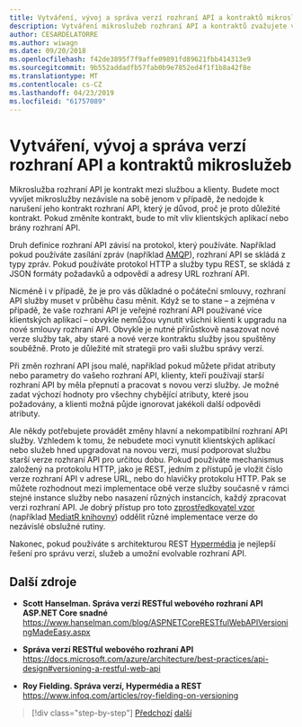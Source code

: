 ```yaml
---
title: Vytváření, vývoj a správa verzí rozhraní API a kontraktů mikroslužeb
description: Vytváření mikroslužeb rozhraní API a kontraktů zvažujete vývoj a správu verzí, protože změní.
author: CESARDELATORRE
ms.author: wiwagn
ms.date: 09/20/2018
ms.openlocfilehash: f42de3895f7f9affe09891fd89621fbb414313e9
ms.sourcegitcommit: 9b552addadfb57fab0b9e7852ed4f1f1b8a42f8e
ms.translationtype: MT
ms.contentlocale: cs-CZ
ms.lasthandoff: 04/23/2019
ms.locfileid: "61757089"
---
```

# <a name="creating-evolving-and-versioning-microservice-apis-and-contracts"></a>Vytváření, vývoj a správa verzí rozhraní API a kontraktů mikroslužeb

Mikroslužba rozhraní API je kontrakt mezi službou a klienty. Budete moct vyvíjet mikroslužby nezávisle na sobě jenom v případě, že nedojde k narušení jeho kontrakt rozhraní API, který je důvod, proč je proto důležité kontrakt. Pokud změníte kontrakt, bude to mít vliv klientských aplikací nebo brány rozhraní API.

Druh definice rozhraní API závisí na protokol, který používáte. Například pokud používáte zasílání zpráv (například [AMQP](https://www.amqp.org/)), rozhraní API se skládá z typy zpráv. Pokud používáte protokol HTTP a služby typu REST, se skládá z JSON formáty požadavků a odpovědí a adresy URL rozhraní API.

Nicméně i v případě, že je pro vás důkladné o počáteční smlouvy, rozhraní API služby muset v průběhu času měnit. Když se to stane – a zejména v případě, že vaše rozhraní API je veřejné rozhraní API používané více klientských aplikací – obvykle nemůžou vynutit všichni klienti k upgradu na nové smlouvy rozhraní API. Obvykle je nutné přírůstkově nasazovat nové verze služby tak, aby staré a nové verze kontraktu služby jsou spuštěny souběžně. Proto je důležité mít strategii pro vaši službu správy verzí.

Při změn rozhraní API jsou malé, například pokud můžete přidat atributy nebo parametry do vašeho rozhraní API, klienty, kteří používají starší rozhraní API by měla přepnutí a pracovat s novou verzi služby. Je možné zadat výchozí hodnoty pro všechny chybějící atributy, které jsou požadovány, a klienti možná půjde ignorovat jakékoli další odpovědi atributy.

Ale někdy potřebujete provádět změny hlavní a nekompatibilní rozhraní API služby. Vzhledem k tomu, že nebudete moci vynutit klientských aplikací nebo služeb hned upgradovat na novou verzi, musí podporovat službu starší verze rozhraní API pro určitou dobu. Pokud používáte mechanismus založený na protokolu HTTP, jako je REST, jedním z přístupů je vložit číslo verze rozhraní API v adrese URL, nebo do hlavičky protokolu HTTP. Pak se můžete rozhodnout mezi implementace obě verze služby současně v rámci stejné instance služby nebo nasazení různých instancích, každý zpracovat verzi rozhraní API. Je dobrý přístup pro toto [zprostředkovatel vzor](https://en.wikipedia.org/wiki/Mediator_pattern) (například [MediatR knihovny](https://github.com/jbogard/MediatR)) oddělit různé implementace verze do nezávislé obslužné rutiny.

Nakonec, pokud používáte s architekturou REST [Hypermédia](https://www.infoq.com/articles/mark-baker-hypermedia) je nejlepší řešení pro správu verzí, služeb a umožní evolvable rozhraní API.

## <a name="additional-resources"></a>Další zdroje

- **Scott Hanselman. Správa verzí RESTful webového rozhraní API ASP.NET Core snadné** \
  <https://www.hanselman.com/blog/ASPNETCoreRESTfulWebAPIVersioningMadeEasy.aspx>

- **Správa verzí RESTful webového rozhraní API** \
  <https://docs.microsoft.com/azure/architecture/best-practices/api-design#versioning-a-restful-web-api>

- **Roy Fielding. Správa verzí, Hypermédia a REST** \
  <https://www.infoq.com/articles/roy-fielding-on-versioning>

>[!div class="step-by-step"]
>[Předchozí](asynchronous-message-based-communication.md)
>[další](microservices-addressability-service-registry.md)
